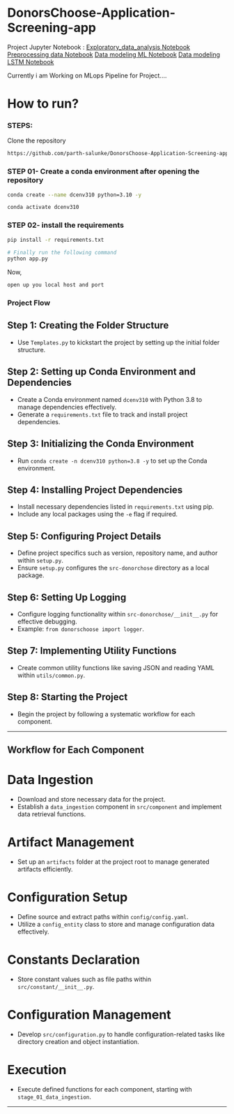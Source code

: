 # DonorsChoose-Application-Screening-app

Project Jupyter Notebook : 
[Exploratory_data_analysis Notebook](research/01_Exploratory_data_analysis.ipynb)
[Preprocessing data Notebook](research/02_Preprocessing_data.ipynb)
[Data modeling ML Notebook](research/03_Data_modeling_ML.ipynb)
[Data modeling LSTM Notebook](research/04_Data_modeling_LSTM.ipynb)

Currently i am Working on MLops Pipeline for Project....

# How to run?
### STEPS:

Clone the repository

```bash
https://github.com/parth-salunke/DonorsChoose-Application-Screening-app
```
### STEP 01- Create a conda environment after opening the repository

```bash
conda create --name dcenv310 python=3.10 -y
```

```bash
conda activate dcenv310
```


### STEP 02- install the requirements
```bash
pip install -r requirements.txt
```

```bash
# Finally run the following command
python app.py
```

Now,
```bash
open up you local host and port
```



### Project Flow

## Step 1: Creating the Folder Structure
- Use `Templates.py` to kickstart the project by setting up the initial folder structure.

## Step 2: Setting up Conda Environment and Dependencies
- Create a Conda environment named `dcenv310` with Python 3.8 to manage dependencies effectively.
- Generate a `requirements.txt` file to track and install project dependencies.

## Step 3: Initializing the Conda Environment
- Run `conda create -n dcenv310 python=3.8 -y` to set up the Conda environment.

## Step 4: Installing Project Dependencies
- Install necessary dependencies listed in `requirements.txt` using pip.
- Include any local packages using the `-e` flag if required.

## Step 5: Configuring Project Details
- Define project specifics such as version, repository name, and author within `setup.py`.
- Ensure `setup.py` configures the `src-donorchose` directory as a local package.

## Step 6: Setting Up Logging
- Configure logging functionality within `src-donorchose/__init__.py` for effective debugging.
- Example: `from donorschoose import logger`.

## Step 7: Implementing Utility Functions
- Create common utility functions like saving JSON and reading YAML within `utils/common.py`.

## Step 8: Starting the Project
- Begin the project by following a systematic workflow for each component.

---

## Workflow for Each Component

# Data Ingestion
- Download and store necessary data for the project.
- Establish a `data_ingestion` component in `src/component` and implement data retrieval functions.

# Artifact Management
- Set up an `artifacts` folder at the project root to manage generated artifacts efficiently.

# Configuration Setup
- Define source and extract paths within `config/config.yaml`.
- Utilize a `config_entity` class to store and manage configuration data effectively.

# Constants Declaration
- Store constant values such as file paths within `src/constant/__init__.py`.

# Configuration Management
- Develop `src/configuration.py` to handle configuration-related tasks like directory creation and object instantiation.

# Execution
- Execute defined functions for each component, starting with `stage_01_data_ingestion`.

---

